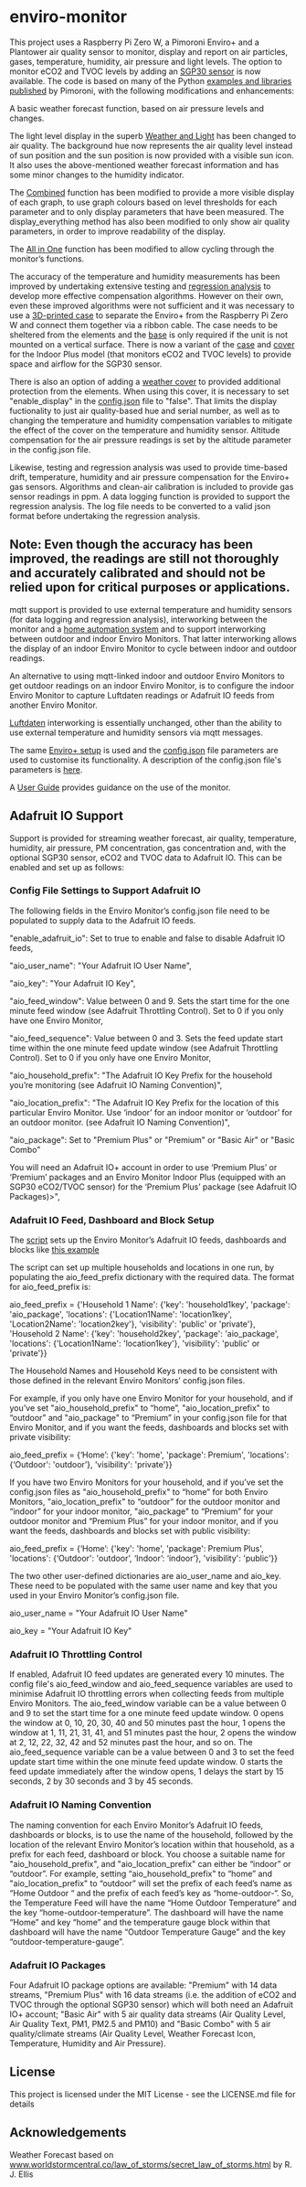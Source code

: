 # enviro-monitor
This project uses a Raspberry Pi Zero W, a Pimoroni Enviro+ and a Plantower air quality sensor to monitor, display and report on air particles, gases, temperature, humidity, air pressure and light levels. The option to monitor eCO2 and TVOC levels by adding an [SGP30 sensor](https://shop.pimoroni.com/products/sgp30-air-quality-sensor-breakout) is now available. The code is based on many of the Python [examples and libraries](https://github.com/pimoroni/enviroplus-python) [published](https://github.com/pimoroni/sgp30-python) by Pimoroni, with the following modifications and enhancements:

A basic weather forecast function, based on air pressure levels and changes.

The light level display in the superb [Weather and Light](https://github.com/pimoroni/enviroplus-python/blob/master/examples/weather-and-light.py) has been changed to air quality. The background hue now represents the air quality level instead of sun position and the sun position is now provided with a visible sun icon. It also uses the above-mentioned weather forecast information and has some minor changes to the humidity indicator.

The [Combined]( https://github.com/pimoroni/enviroplus-python/blob/master/examples/combined.py) function has been modified to provide a more visible display of each graph, to use graph colours based on level thresholds for each parameter and to only display parameters that have been measured. The display_everything method has also been modified to only show air quality parameters, in order to improve readability of the display.

The [All in One]( https://github.com/pimoroni/enviroplus-python/blob/master/examples/all-in-one.py) function has been modified to allow cycling through the monitor’s functions.

The accuracy of the temperature and humidity measurements has been improved by undertaking extensive testing and [regression analysis](https://github.com/roscoe81/enviro-monitor/blob/master/Regression_Analysis/Northcliff_Enviro_Monitor_Regression_Analyser.py) to develop more effective compensation algorithms. However on their own, even these improved algorithms were not sufficient and it was necessary to use a [3D-printed case](https://github.com/roscoe81/enviro-monitor/tree/master/3DP_Files) to separate the Enviro+ from the Raspberry Pi Zero W and connect them together via a ribbon cable. The case needs to be sheltered from the elements and the [base](https://github.com/roscoe81/enviro-monitor/blob/master/3DP_Files/Northcliff_EM_Base_01.stl) is only required if the unit is not mounted on a vertical surface. There is now a variant of the [case](https://github.com/roscoe81/enviro-monitor/blob/master/3DP_Files/Northcliff_EM_Case_Indoor_Plus.stl) and [cover](https://github.com/roscoe81/enviro-monitor/blob/master/3DP_Files/Northcliff_EM_Cover_Indoor_Plus.stl) for the Indoor Plus model (that monitors eCO2 and TVOC levels) to provide space and airflow for the SGP30 sensor.

There is also an option of adding a [weather cover](https://github.com/roscoe81/enviro-monitor/blob/master/3DP_Files/Northcliff_EM_Weather_Cover.stl) to provided additional protection from the elements. When using this cover, it is necessary to set "enable_display" in the [config.json](https://github.com/roscoe81/enviro-monitor/blob/master/Config/config.json) file to "false". That limits the display fuctionality to just air quality-based hue and serial number, as well as to changing the temperature and humidity compensation variables to mitigate the effect of the cover on the temperature and humidity sensor. Altitude compensation for the air pressure readings is set by the altitude parameter in the config.json file.

Likewise, testing and regression analysis was used to provide time-based drift, temperature, humidity and air pressure compensation for the Enviro+ gas sensors. Algorithms and clean-air calibration is included to provide gas sensor readings in ppm. A data logging function is provided to support the regression analysis. The log file needs to be converted to a valid json format before undertaking the regression analysis.

## Note: Even though the accuracy has been improved, the readings are still not thoroughly and accurately calibrated and should not be relied upon for critical purposes or applications.

mqtt support is provided to use external temperature and humidity sensors (for data logging and regression analysis), interworking between the monitor and a [home automation system](https://github.com/roscoe81/Home-Manager) and to support interworking between outdoor and indoor Enviro Monitors. That latter interworking allows the display of an indoor Enviro Monitor to cycle between indoor and outdoor readings.

An alternative to using mqtt-linked indoor and outdoor Enviro Monitors to get outdoor readings on an indoor Enviro Monitor, is to configure the indoor Enviro Monitor to capture Luftdaten readings or Adafruit IO feeds from another Enviro Monitor.

[Luftdaten]( https://github.com/pimoroni/enviroplus-python/blob/master/examples/luftdaten.py)  interworking is essentially unchanged, other than the ability to use external temperature and humidity sensors via mqtt messages.

The same [Enviro+ setup]( https://github.com/pimoroni/enviroplus-python/blob/master/README.md) is used and the [config.json](https://github.com/roscoe81/enviro-monitor/blob/master/Config/config.json) file parameters are used to customise its functionality. A description of the config.json file's parameters is [here](https://github.com/roscoe81/enviro-monitor/blob/master/Config/Config_README.md).

A [User Guide](https://github.com/roscoe81/enviro-monitor/blob/master/User%20Guide/Northcliff%20Enviro%20Monitor%20User%20Guide-Gen.pdf) provides guidance on the use of the monitor.

## Adafruit IO Support
Support is provided for streaming weather forecast, air quality, temperature, humidity, air pressure, PM concentration, gas concentration and, with the optional SGP30 sensor, eCO2 and TVOC data to Adafruit IO. This can be enabled and set up as follows:

### Config File Settings to Support Adafruit IO
The following fields in the Enviro Monitor’s config.json file need to be populated to supply data to the Adafruit IO feeds.

"enable_adafruit_io": Set to true to enable and false to disable Adafruit IO feeds,
  
"aio_user_name": "Your Adafruit IO User Name",
  
"aio_key": "Your Adafruit IO Key",
  
"aio_feed_window": Value between 0 and 9. Sets the start time for the one minute feed window (see Adafruit Throttling Control). Set to 0 if you only have one Enviro Monitor,

"aio_feed_sequence": Value between 0 and 3. Sets the feed update start time within the one minute feed update window (see Adafruit Throttling Control). Set to 0 if you only have one Enviro Monitor,

"aio_household_prefix": "The Adafruit IO Key Prefix for the household you’re monitoring (see Adafruit IO Naming Convention)",

"aio_location_prefix": "The Adafruit IO Key Prefix for the location of this particular Enviro Monitor.
Use ‘indoor’ for an indoor monitor or ‘outdoor’ for an outdoor monitor. (see Adafruit IO Naming Convention)",

"aio_package": Set to "Premium Plus" or "Premium" or "Basic Air" or "Basic Combo"

You will need an Adafruit IO+ account in order to use ‘Premium Plus’ or ‘Premium’ packages and an Enviro Monitor Indoor Plus (equipped with an SGP30 eCO2/TVOC sensor) for the ‘Premium Plus’ package (see Adafruit IO Packages)>",

### Adafruit IO Feed, Dashboard and Block Setup
The [script](https://github.com/roscoe81/enviro-monitor/blob/master/Adafruit%20IO%20Feed%20Setup/Northcliff_adafruit_io_feed_setup_Gen.py) sets up the Enviro Monitor’s Adafruit IO feeds, dashboards and blocks like [this example](https://io.adafruit.com/Roscoe81/dashboards/northcliff)

The script can set up multiple households and locations in one run, by populating the aio_feed_prefix dictionary with the required data. The format for aio_feed_prefix is:

aio_feed_prefix = {'Household 1 Name': {'key': 'household1key', 'package': 'aio_package', 'locations': {'Location1Name': 'location1key', 'Location2Name': 'location2key'}, 'visibility': 'public' or 'private'}, 'Household 2 Name': {'key': 'household2key', 'package': 'aio_package', 'locations': {'Location1Name': 'location1key'}, 'visibility': 'public' or 'private'}}
  
The Household Names and Household Keys need to be consistent with those defined in the relevant Enviro Monitors’ config.json files.

For example, if you only have one Enviro Monitor for your household, and if you’ve set "aio_household_prefix" to “home”, "aio_location_prefix" to “outdoor” and "aio_package" to “Premium” in your config.json file for that Enviro Monitor, and if you want the feeds, dashboards and blocks set with private visibility:

aio_feed_prefix = {‘Home’: {'key': 'home', 'package': Premium', 'locations': {‘Outdoor': 'outdoor’}, 'visibility': 'private'}}

If you have two Enviro Monitors for your household, and if you’ve set the config.json files as "aio_household_prefix" to “home” for both Enviro Monitors, "aio_location_prefix" to “outdoor” for the outdoor monitor and “indoor” for your indoor monitor, "aio_package" to “Premium” for your outdoor monitor and “Premium Plus” for your indoor monitor, and if you want the feeds, dashboards and blocks set with public visibility:

aio_feed_prefix = {‘Home’: {'key': 'home', 'package': Premium Plus', 'locations': {‘Outdoor': 'outdoor’, ‘Indoor’: ‘indoor’}, 'visibility': 'public'}}

The two other user-defined dictionaries are aio_user_name and aio_key. These need to be populated with the same user name and key that you used in your Enviro Monitor’s config.json file.

aio_user_name = "Your Adafruit IO User Name"
  
aio_key = "Your Adafruit IO Key"

### Adafruit IO Throttling Control
If enabled, Adafruit IO feed updates are generated every 10 minutes. The config file's aio_feed_window and aio_feed_sequence variables are used to minimise Adafruit IO throttling errors when collecting feeds from multiple Enviro Monitors. The aio_feed_window variable can be a value between 0 and 9 to set the start time for a one minute feed update window. 0 opens the window at 0, 10, 20, 30, 40 and 50 minutes past the hour, 1 opens the window at 1, 11, 21, 31, 41, and 51 minutes past the hour, 2 opens the window at 2, 12, 22, 32, 42 and 52 minutes past the hour, and so on. The aio_feed_sequence variable can be a value between 0 and 3 to set the feed update start time within the one minute feed update window. 0 starts the feed update immediately after the window opens, 1 delays the start by 15 seconds, 2 by 30 seconds and 3 by 45 seconds.

### Adafruit IO Naming Convention
The naming convention for each Enviro Monitor’s Adafruit IO feeds, dashboards or blocks, is to use the name of the household, followed by the location of the relevant Enviro Monitor’s location within that household, as a prefix for each feed, dashboard or block. You choose a suitable name for "aio_household_prefix", and "aio_location_prefix" can either be “indoor” or “outdoor”. For example, setting “aio_household_prefix" to “home” and "aio_location_prefix" to “outdoor” will set the prefix of each feed’s name as “Home Outdoor “ and the prefix of each feed’s key as “home-outdoor-“. So, the Temperature Feed will have the name “Home Outdoor Temperature” and the key “home-outdoor-temperature”. The dashboard will have the name “Home” and key “home” and the temperature gauge block within that dashboard will have the name “Outdoor Temperature Gauge” and the key “outdoor-temperature-gauge”.

### Adafruit IO Packages
Four Adafruit IO package options are available: "Premium" with 14 data streams, "Premium Plus" with 16 data streams (i.e. the addition of eCO2 and TVOC through the optional SGP30 sensor) which will both need an Adafruit IO+ account; "Basic Air" with 5 air quality data streams (Air Quality Level, Air Quality Text, PM1, PM2.5 and PM10) and "Basic Combo" with 5 air quality/climate streams (Air Quality Level, Weather Forecast Icon, Temperature, Humidity and Air Pressure). 

## License
This project is licensed under the MIT License - see the LICENSE.md file for details

## Acknowledgements

Weather Forecast based on www.worldstormcentral.co/law_of_storms/secret_law_of_storms.html by R. J. Ellis
